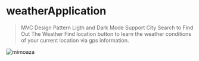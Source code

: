 # weatherApplication

> MVC Design Pattern
> Ligth and Dark Mode Support
> City Search to Find Out The Weather
> Find location button to learn the weather conditions of your current location via gps information.

![mimoaza](https://user-images.githubusercontent.com/49749125/136405740-d7ba46f1-dab6-4f0a-9832-b5a9cb058acb.png)
